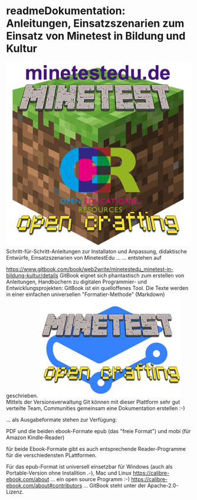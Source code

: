 # readmeDokumentation: Anleitungen, Einsatzszenarien zum Einsatz von Minetest in Bildung und Kultur
![MinecraftEdu-LOGO](https://github.com/minetest4edu/readme-Dokumentation-Anleitungen-Einsatzszenarien-von-Minetest-in-Bildung-und-Kultur/blob/master/minetetEduOPenCraftingMitUrlFinal.png)
Schritt-für-Schritt-Anleitungen zur Installaton und Anpassung, didaktische Entwürfe, Einsatzszenarien von MinetestEdu ...
... entstehen auf

https://www.gitbook.com/book/web2write/minetestedu_minetest-in-bildung-kultur/details
GitBook eignet sich phantastisch zum erstellen von Anleitungen, Handbüchern zu digitalen Programmier- und Entwicklungsprojekten:
GitBook ist  ein quelloffenes Tool. Die Texte werden in einer einfachen universellen "Formatier-Methode" (Markdown) geschrieben. 
![Gitbook Minetest](https://github.com/minetest4edu/readme-Dokumentation-Anleitungen-Einsatzszenarien-von-Minetest-in-Bildung-und-Kultur/blob/master/gitHubMinetest.png)
Mittels der Versionsverwaltung Git können mit dieser Plattform sehr gut verteilte Team, Communities gemeinsam eine Dokumentation erstellen :-)

... als Ausgabeformate stehen zur Verfügung:

PDF und die beiden ebook-Formate epub (das "freie Format") und mobi (für Amazon Kindle-Reader)

für beide Ebook-Formate gibt es auch entsprechende Reader-Programme für die verschiedensten PLattformen.

Für das epub-Format ist universell einsetzbar für Windows (auch als Portable-Version ohne Installtion .-), Mac und Linux
https://calibre-ebook.com/about
... ein open source Programm :-)
https://calibre-ebook.com/about#contributors
...
GitBook steht unter der Apache-2.0-Lizenz.

